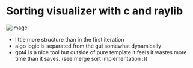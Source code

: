 # Sorting visualizer with c and raylib
![image](https://github.com/oasdflkjo/sortvis/assets/47799698/fab33a64-6bfd-457c-9177-11891c3afa4a)

- little more structure than in the first iteration
- algo logic is separated from the gui somewhat dynamically
- gpt4 is a nice tool but outside of pure template it feels it wastes more time than it saves. (see merge sort implementation :))
